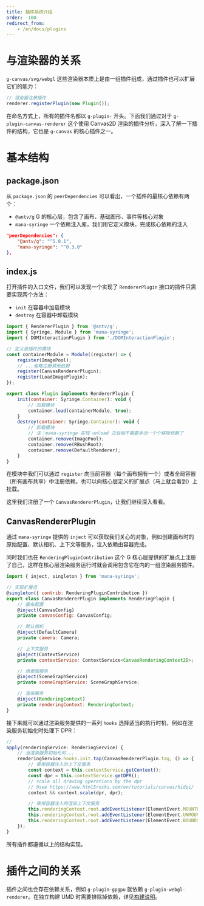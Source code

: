 ```yaml
---
title: 插件系统介绍
order: -100
redirect_from:
    - /en/docs/plugins
---
```


# 与渲染器的关系

`g-canvas/svg/webgl` 这些渲染器本质上是由一组插件组成，通过插件也可以扩展它们的能力：

```js
// 渲染器注册插件
renderer.registerPlugin(new Plugin());
```

在命名方式上，所有的插件名都以 `g-plugin-` 开头。下面我们通过对于 `g-plugin-canvas-renderer` 这个使用 Canvas2D 渲染的插件分析，深入了解一下插件的结构，它也是 `g-canvas` 的核心插件之一。

# 基本结构

## package.json

从 `package.json` 的 `peerDependencies` 可以看出，一个插件的最核心依赖有两个：

-   `@antv/g` G 的核心层，包含了画布、基础图形、事件等核心对象
-   `mana-syringe` 一个依赖注入库，我们用它定义模块，完成核心依赖的注入

```json
"peerDependencies": {
    "@antv/g": "^5.0.1",
    "mana-syringe": "^0.3.0"
},
```

## index.js

打开插件的入口文件，我们可以发现一个实现了 `RendererPlugin` 接口的插件只需要实现两个方法：

-   `init` 在容器中加载模块
-   `destroy` 在容器中卸载模块

```js
import { RendererPlugin } from '@antv/g';
import { Syringe, Module } from 'mana-syringe';
import { DOMInteractionPlugin } from './DOMInteractionPlugin';

// 定义该插件的模块
const containerModule = Module((register) => {
    register(ImagePool);
    // ...省略注册其他依赖
    register(CanvasRendererPlugin);
    register(LoadImagePlugin);
});

export class Plugin implements RendererPlugin {
    init(container: Syringe.Container): void {
        // 加载模块
        container.load(containerModule, true);
    }
    destroy(container: Syringe.Container): void {
        // 卸载模块
        // 注：mana-syringe 实现 unload 之后就不需要手动一个个移除依赖了
        container.remove(ImagePool);
        container.remove(RBushRoot);
        container.remove(DefaultRenderer);
    }
}
```

在模块中我们可以通过 `register` 向当前容器（每个画布拥有一个）或者全局容器（所有画布共享）中注册依赖。也可以向核心层定义的扩展点（马上就会看到）上挂载。

这里我们注册了一个 `CanvasRendererPlugin`，让我们继续深入看看。

## CanvasRendererPlugin

通过 `mana-syringe` 提供的 `inject` 可以获取我们关心的对象，例如创建画布时的原始配置、默认相机、上下文等服务，注入依赖由容器完成。

同时我们也在 `RenderingPluginContribution` 这个 G 核心层提供的扩展点上注册了自己，这样在核心层渲染服务运行时就会调用包含它在内的一组渲染服务插件。

```js
import { inject, singleton } from 'mana-syringe';

// 实现扩展点
@singleton({ contrib: RenderingPluginContribution })
export class CanvasRendererPlugin implements RenderingPlugin {
    // 画布配置
    @inject(CanvasConfig)
    private canvasConfig: CanvasConfig;

    // 默认相机
    @inject(DefaultCamera)
    private camera: Camera;

    // 上下文服务
    @inject(ContextService)
    private contextService: ContextService<CanvasRenderingContext2D>;

    // 场景图服务
    @inject(SceneGraphService)
    private sceneGraphService: SceneGraphService;

    // 渲染服务
    @inject(RenderingContext)
    private renderingContext: RenderingContext;
}
```

接下来就可以通过渲染服务提供的一系列 `hooks` 选择适当的执行时机，例如在渲染服务初始化时处理下 DPR：

```js
//
apply(renderingService: RenderingService) {
    // 当渲染服务初始化时...
    renderingService.hooks.init.tap(CanvasRendererPlugin.tag, () => {
        // 使用容器注入的上下文服务
        const context = this.contextService.getContext();
        const dpr = this.contextService.getDPR();
        // scale all drawing operations by the dpr
        // @see https://www.html5rocks.com/en/tutorials/canvas/hidpi/
        context && context.scale(dpr, dpr);

        // 使用容器注入的渲染上下文服务
        this.renderingContext.root.addEventListener(ElementEvent.MOUNTED, handleMounted);
        this.renderingContext.root.addEventListener(ElementEvent.UNMOUNTED, handleUnmounted);
        this.renderingContext.root.addEventListener(ElementEvent.BOUNDS_CHANGED, handleBoundsChanged);
    });
}
```

所有插件都遵循以上的结构实现。

# 插件之间的关系

插件之间也会存在依赖关系，例如 `g-plugin-gpgpu` 就依赖 `g-plugin-webgl-renderer`。在独立构建 UMD 时需要排除掉依赖，详见[构建说明]()。
